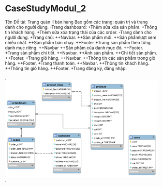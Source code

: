 # CaseStudyModul_2
Tên Đề tài: Trang quàn lí bán hàng
Bao gồm các trang: quản trị và trang danh cho người dùng.
-Trang dashboard:
  +Thêm sửa xóa sản phẩm.
  +Thông tin khách hàng.
  +Thêm sửa xóa trạng thái của các order.
-Trang dành cho người dùng.
  +Trang chủ:
    ++Navbar.
    ++Sản phẩm mới.
    ++Sản phẩmlượt xem nhiều nhất.
    ++Sản phẩm bán chạy.
    ++Footer
  +Trang sản phẩm theo từng danh mục riêng.
    ++Navbar
    ++Sản phẩm của danh mục đó.
    ++Footer.
  +Trang sản phẩm chi tiết.
   ++Navbar.
   ++Ảnh sản phẩm.
   ++Chi tiết sản phẩm.
   ++Footer.
  +Trang giỏ hàng.
    ++Navbar.
    ++Thông tin các sản phẩm trong giỏ hàng.
    ++Footer.
  +Trang thanh toán.
    ++Navbar.
    ++Thông tin khách hàng.
    ++Thông tin giỏ hàng.
    ++Footer.
  +Trang đăng ký, đăng nhập.  

.<img src="er_casestudy.png">.

